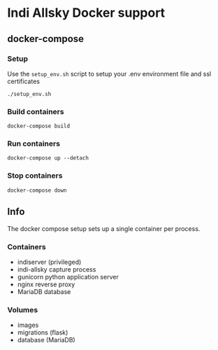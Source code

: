 # Indi Allsky Docker support

## docker-compose

### Setup
Use the `setup_env.sh` script to setup your .env environment file and ssl certificates

```
./setup_env.sh
```

### Build containers

```
docker-compose build
```

### Run containers
```
docker-compose up --detach
```

### Stop containers
```
docker-compose down
```


## Info

The docker compose setup sets up a single container per process.

### Containers

* indiserver (privileged)
* indi-allsky capture process
* gunicorn python application server
* nginx reverse proxy
* MariaDB database

### Volumes

* images
* migrations (flask)
* database (MariaDB)

